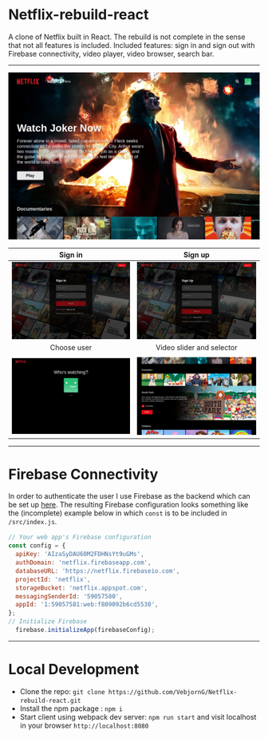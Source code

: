# Netflix-rebuild-react
A clone of Netflix built in React. The rebuild is not complete in the sense that not all features is included. 
Included features: sign in and sign out with Firebase connectivity, video player, video browser, search bar.

*******


<p align="center">
  <img src="/images/readme/browser.png"
</p>


Sign in            |  Sign up
:-----------------------------:|:------------------------------:
![](/images/readme/signin.png) |  ![](/images/readme/signup.png) 
Choose user            |  Video slider and selector
|||
![](/images/readme/chooseuser.png) |  ![](/images/readme/videoslider.png)


----

# Firebase Connectivity

In order to authenticate the user I use Firebase as the backend which can be set up [here](https://firebase.google.com/). 
The resulting Firebase configuration looks something like the (incomplete) example below in which `const` is to be included in 
`/src/index.js`.

```javascript
// Your web app's Firebase configuration
const config = {
  apiKey: 'AIzaSyDAU60M2FDHNsYt9uGMs',
  authDomain: 'netflix.firebaseapp.com',
  databaseURL: 'https://netflix.firebaseio.com',
  projectId: 'netflix',
  storageBucket: 'netflix.appspot.com',
  messagingSenderId: '59057580',
  appId: '1:59057581:web:f809092b6cd5530',
};
// Initialize Firebase
  firebase.initializeApp(firebaseConfig);
```


-------------------------------------------------------


# Local Development



* Clone the repo: `git clone https://github.com/VebjornG/Netflix-rebuild-react.git`
* Install the npm package : `npm i`
* Start client using webpack dev server: `npm run start` and visit localhost in your browser `http://localhost:8080`

